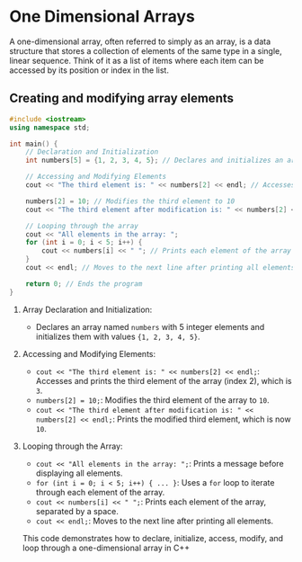 # One Dimensional Arrays
A one-dimensional array, often referred to simply as an array, is a data structure that stores a collection of elements of the same type in a single, linear sequence. Think of it as a list of items where each item can be accessed by its position or index in the list.

## Creating and modifying array elements
```cpp
#include <iostream>
using namespace std;

int main() {
    // Declaration and Initialization
    int numbers[5] = {1, 2, 3, 4, 5}; // Declares and initializes an array with 5 elements

    // Accessing and Modifying Elements
    cout << "The third element is: " << numbers[2] << endl; // Accesses and prints the third element (index 2)

    numbers[2] = 10; // Modifies the third element to 10
    cout << "The third element after modification is: " << numbers[2] << endl; // Prints the modified third element

    // Looping through the array
    cout << "All elements in the array: ";
    for (int i = 0; i < 5; i++) {
        cout << numbers[i] << " "; // Prints each element of the array
    }
    cout << endl; // Moves to the next line after printing all elements

    return 0; // Ends the program
}
```
1. Array Declaration and Initialization:
   - Declares an array named `numbers` with 5 integer elements and initializes them with values `{1, 2, 3, 4, 5}`.
3. Accessing and Modifying Elements:
   - `cout << "The third element is: " << numbers[2] << endl;`: Accesses and prints the third element of the array (index 2), which is `3`.
   - `numbers[2] = 10;`: Modifies the third element of the array to `10`.
   - `cout << "The third element after modification is: " << numbers[2] << endl;`: Prints the modified third element, which is now `10`.
5. Looping through the Array:
   - `cout << "All elements in the array: ";`: Prints a message before displaying all elements.
   - `for (int i = 0; i < 5; i++) { ... }`: Uses a `for` loop to iterate through each element of the array.
   - `cout << numbers[i] << " ";`: Prints each element of the array, separated by a space.
   - `cout << endl;`: Moves to the next line after printing all elements.

   This code demonstrates how to declare, initialize, access, modify, and loop through a one-dimensional array in C++
